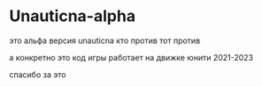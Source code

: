 # Unauticna-alpha
 
 это альфа версия unauticna кто против тот против

 а конкретно это код игры работает на движке юнити 2021-2023

 спасибо за это
